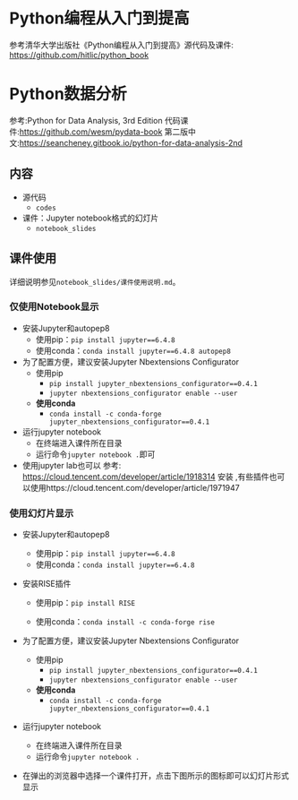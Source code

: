 # Python编程从入门到提高
参考清华大学出版社《Python编程从入门到提高》源代码及课件: https://github.com/hitlic/python_book

# Python数据分析
参考:Python for Data Analysis, 3rd Edition  代码课件:https://github.com/wesm/pydata-book
第二版中文:https://seancheney.gitbook.io/python-for-data-analysis-2nd

## 内容

- 源代码
  - `codes`
- 课件：Jupyter notebook格式的幻灯片
  - `notebook_slides`

## 课件使用

详细说明参见`notebook_slides/课件使用说明.md`。

### 仅使用Notebook显示

- 安装Jupyter和autopep8
  - 使用pip：`pip install jupyter==6.4.8`
  - 使用conda：`conda install jupyter==6.4.8 autopep8`
- 为了配置方便，建议安装Jupyter Nbextensions Configurator
  - 使用pip
    - `pip install jupyter_nbextensions_configurator==0.4.1`
    - `jupyter nbextensions_configurator enable --user`
  - __使用conda__
    - `conda install -c conda-forge jupyter_nbextensions_configurator==0.4.1`
- 运行jupyter notebook
  - 在终端进入课件所在目录
  - 运行命令`jupyter notebook .`即可
- 使用jupyter lab也可以
  参考: https://cloud.tencent.com/developer/article/1918314 安装 ,有些插件也可以使用https://cloud.tencent.com/developer/article/1971947

### 使用幻灯片显示

- 安装Jupyter和autopep8
  - 使用pip：`pip install jupyter==6.4.8`
  - 使用conda：`conda install jupyter==6.4.8`

- 安装RISE插件
  - 使用pip：`pip install RISE`

  - 使用conda：`conda install -c conda-forge rise`
  
- 为了配置方便，建议安装Jupyter Nbextensions Configurator
  - 使用pip
    - `pip install jupyter_nbextensions_configurator==0.4.1`
    - `jupyter nbextensions_configurator enable --user`
  - __使用conda__
    - `conda install -c conda-forge jupyter_nbextensions_configurator==0.4.1`

- 运行jupyter notebook

  - 在终端进入课件所在目录
  - 运行命令`jupyter notebook .`

- 在弹出的浏览器中选择一个课件打开，点击下图所示的图标即可以幻灯片形式显示

